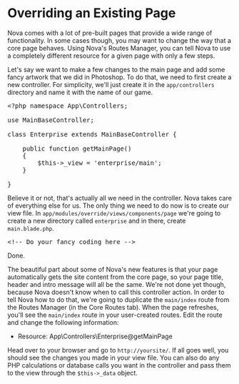 # Overriding an Existing Page

Nova comes with a lot of pre-built pages that provide a wide range of functionality. In some cases though, you may want to change the way that a core page behaves. Using Nova's Routes Manager, you can tell Nova to use a completely different resource for a given page with only a few steps.

Let's say we want to make a few changes to the main page and add some fancy artwork that we did in Photoshop. To do that, we need to first create a new controller. For simplicity, we'll just create it in the `app/controllers` directory and name it with the name of our game.

<pre>&lt;?php namespace App\Controllers;

use MainBaseController;

class Enterprise extends MainBaseController {
	
	public function getMainPage()
	{
		$this->_view = 'enterprise/main';
	}
	
}
</pre>

Believe it or not, that's actually all we need in the controller. Nova takes care of everything else for us. The only thing we need to do now is to create our view file. In `app/modules/override/views/components/page` we're going to create a new directory called `enterprise` and in there, create `main.blade.php`.

<pre>&lt;!-- Do your fancy coding here --></pre>

Done.

The beautiful part about some of Nova's new features is that your page automatically gets the site content from the core page, so your page title, header and intro message will all be the same. We're not done yet though, because Nova doesn't know when to call this controller action. In order to tell Nova how to do that, we're going to duplicate the `main/index` route from the Routes Manager (in the Core Routes tab). When the page refreshes, you'll see the `main/index` route in your user-created routes. Edit the route and change the following information:

- Resource: App\Controllers\Enterprise@getMainPage

Head over to your browser and go to `http://yoursite/`. If all goes well, you should see the changes you made in your view file. You can also do any PHP calculations or database calls you want in the controller and pass them to the view through the `$this->_data` object.
